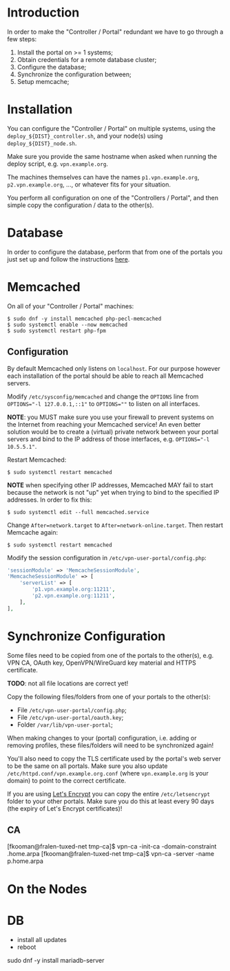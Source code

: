 # Introduction

In order to make the "Controller / Portal" redundant we have to go through a 
few steps:

1. Install the portal on >= 1 systems;
2. Obtain credentials for a remote database cluster;
3. Configure the database;
4. Synchronize the configuration between;
5. Setup memcache;

# Installation

You can configure the "Controller / Portal" on multiple systems, using the 
`deploy_${DIST}_controller.sh`, and your node(s) using 
`deploy_${DIST}_node.sh`.

Make sure you provide the same hostname when asked when running the deploy 
script, e.g. `vpn.example.org`.

The machines themselves can have the names `p1.vpn.example.org`, 
`p2.vpn.example.org`, ..., or whatever fits for your situation.

You perform all configuration on one of the "Controllers / Portal", and then 
simple copy the configuration / data to the other(s).

# Database

In order to configure the database, perform that from one of the portals you 
just set up and follow the instructions [here](DATABASE.md).

# Memcached

On all of your "Controller / Portal" machines:

```
$ sudo dnf -y install memcached php-pecl-memcached
$ sudo systemctl enable --now memcached
$ sudo systemctl restart php-fpm
```

## Configuration

By default Memcached only listens on `localhost`. For our purpose however each
installation of the portal should be able to reach all Memcached servers. 

Modify `/etc/sysconfig/memcached` and change the `OPTIONS` line from 
`OPTIONS="-l 127.0.0.1,::1"` to `OPTIONS=""` to listen on all interfaces.

**NOTE**: you MUST make sure you use your firewall to prevent systems on the 
Internet from reaching your Memcached service! An even better solution would be
to create a (virtual) private network between your portal servers and bind to 
the IP address of those interfaces, e.g. `OPTIONS="-l 10.5.5.1"`.

Restart Memcached:

```
$ sudo systemctl restart memcached
```

**NOTE** when specifying other IP addresses, Memcached MAY fail to start 
because the network is not "up" yet when trying to bind to the specified IP
addresses. In order to fix this:

```
$ sudo systemctl edit --full memcached.service
```

Change `After=network.target` to `After=network-online.target`. Then restart
Memcache again:

```
$ sudo systemctl restart memcached
```

Modify the session configuration in `/etc/vpn-user-portal/config.php`:

```php
'sessionModule' => 'MemcacheSessionModule',
'MemcacheSessionModule' => [
    'serverList' => [
        'p1.vpn.example.org:11211', 
        'p2.vpn.example.org:11211',
    ],
],
```

# Synchronize Configuration

Some files need to be copied from one of the portals to the other(s), e.g. VPN 
CA, OAuth key, OpenVPN/WireGuard key material and HTTPS certificate.

**TODO**: not all file locations are correct yet!

Copy the following files/folders from one of your portals to the other(s):

* File `/etc/vpn-user-portal/config.php`;
* File `/etc/vpn-user-portal/oauth.key`;
* Folder `/var/lib/vpn-user-portal`;

When making changes to your (portal) configuration, i.e. adding or removing 
profiles, these files/folders will need to be synchronized again!

You'll also need to copy the TLS certificate used by the portal's web server to
be the same on all portals. Make sure you also update 
`/etc/httpd.conf/vpn.example.org.conf` (where `vpn.example.org` is your domain)
to point to the correct certificate.

If you are using 
[Let's Encrypt](https://letsencrypt.org/) you can copy the entire 
`/etc/letsencrypt` folder to your other portals. Make sure you do this at least
every 90 days (the expiry of Let's Encrypt certificates)!


## CA 

[fkooman@fralen-tuxed-net tmp-ca]$ vpn-ca -init-ca -domain-constraint .home.arpa
[fkooman@fralen-tuxed-net tmp-ca]$ vpn-ca -server -name p.home.arpa

# On the Nodes

# DB

- install all updates
- reboot

sudo dnf -y install mariadb-server

